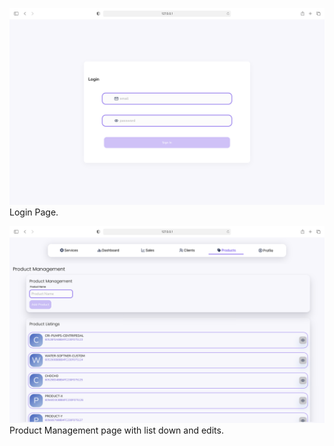 

![Shot of what this looks like?](snap-1.png)
Login Page.


![Shot of what this looks like?](snap-2.png)
Product Management page with list down and edits.





   


